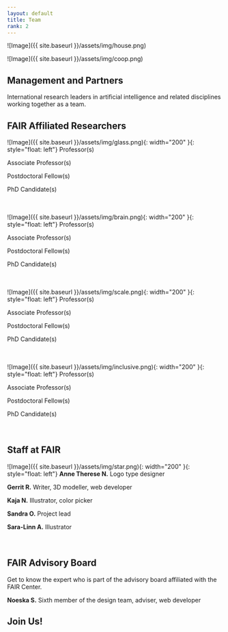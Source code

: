 ```yaml
---
layout: default
title: Team
rank: 2
---
```


![Image]({{ site.baseurl }}/assets/img/house.png)

![Image]({{ site.baseurl }}/assets/img/coop.png)

## Management and Partners
International research leaders in artificial intelligence and related disciplines working together as a team.

## FAIR Affiliated Researchers
![Image]({{ site.baseurl }}/assets/img/glass.png){: width="200" }{: style="float: left"} 
Professor(s)

Associate Professor(s)

Postdoctoral Fellow(s)

PhD Candidate(s)
<br><br><br>

![Image]({{ site.baseurl }}/assets/img/brain.png){: width="200" }{: style="float: left"} 
Professor(s)

Associate Professor(s)

Postdoctoral Fellow(s)

PhD Candidate(s)
<br><br><br>

![Image]({{ site.baseurl }}/assets/img/scale.png){: width="200" }{: style="float: left"} 
Professor(s)

Associate Professor(s)

Postdoctoral Fellow(s)

PhD Candidate(s)
<br><br><br>

![Image]({{ site.baseurl }}/assets/img/inclusive.png){: width="200" }{: style="float: left"} 
Professor(s)

Associate Professor(s)

Postdoctoral Fellow(s)

PhD Candidate(s)
<br><br><br>

## Staff at FAIR
![Image]({{ site.baseurl }}/assets/img/star.png){: width="200" }{: style="float: left"} 
**Anne Therese N.**
Logo type designer

**Gerrit R.**
Writer, 3D modeller, web developer

**Kaja N.**
Illustrator, color picker

**Sandra O.**
Project lead

**Sara-Linn A.**
Illustrator
<br><br><br>

## FAIR Advisory Board
Get to know the expert who is part of the advisory board affiliated with the FAIR Center.

**Noeska S.**
Sixth member of the design team, adviser, web developer

## Join Us!
